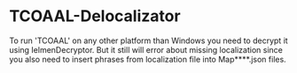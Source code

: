 # TCOAAL-Delocalizator
To run 'TCOAAL' on any other platform than Windows you need to decrypt it using IelmenDecryptor. But it still will error about missing localization since you also need to insert phrases from localization file into Map****.json files. 
